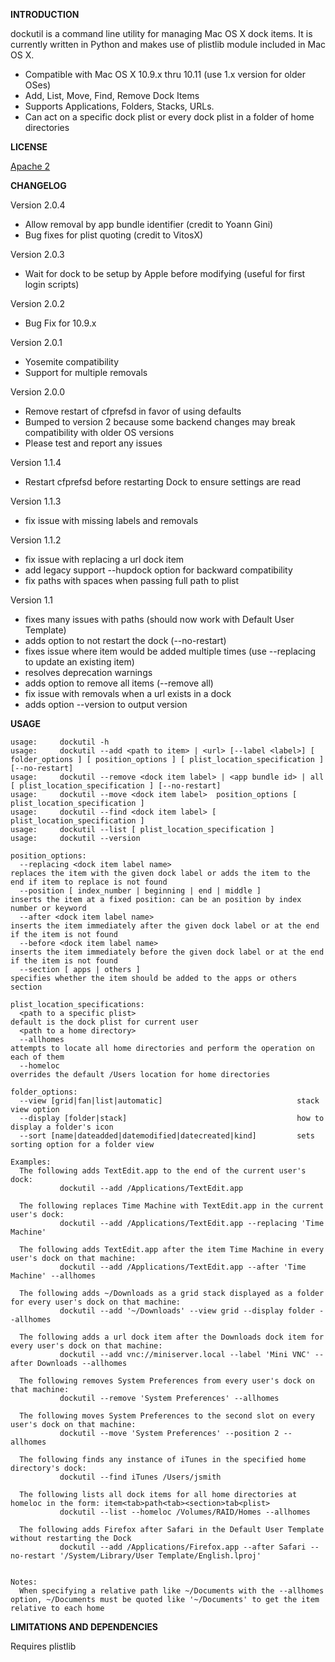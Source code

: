 **INTRODUCTION**

dockutil is a command line utility for managing Mac OS X dock items.
It is currently written in Python and makes use of plistlib module included in Mac OS X.
- Compatible with Mac OS X 10.9.x thru 10.11 (use 1.x version for older
  OSes)
- Add, List, Move, Find, Remove Dock Items
- Supports Applications, Folders, Stacks, URLs. 
- Can act on a specific dock plist or every dock plist in a folder of home directories

**LICENSE**

[Apache 2](http://www.apache.org/licenses/LICENSE-2.0)

**CHANGELOG**

Version 2.0.4
- Allow removal by app bundle identifier (credit to Yoann Gini)
- Bug fixes for plist quoting (credit to VitosX)

Version 2.0.3
- Wait for dock to be setup by Apple before modifying (useful for first login scripts)

Version 2.0.2
- Bug Fix for 10.9.x

Version 2.0.1

- Yosemite compatibility
- Support for multiple removals

Version 2.0.0

- Remove restart of cfprefsd in favor of using defaults
- Bumped to version 2 because some backend changes may break compatibility with older OS versions
- Please test and report any issues

Version 1.1.4

- Restart cfprefsd before restarting Dock to ensure settings are read

Version 1.1.3

- fix issue with missing labels and removals

Version 1.1.2

- fix issue with replacing a url dock item
- add legacy support --hupdock option for backward compatibility
- fix paths with spaces when passing full path to plist


Version 1.1

- fixes many issues with paths (should now work with Default User Template)
- adds option to not restart the dock (--no-restart)
- fixes issue where item would be added multiple times
(use --replacing to update an existing item)
- resolves deprecation warnings
- adds option to remove all items (--remove all)
- fix issue with removals when a url exists in a dock
- adds option --version to output version


**USAGE**

    usage:     dockutil -h
    usage:     dockutil --add <path to item> | <url> [--label <label>] [ folder_options ] [ position_options ] [ plist_location_specification ] [--no-restart]
    usage:     dockutil --remove <dock item label> | <app bundle id> | all [ plist_location_specification ] [--no-restart]
    usage:     dockutil --move <dock item label>  position_options [ plist_location_specification ]
    usage:     dockutil --find <dock item label> [ plist_location_specification ]
    usage:     dockutil --list [ plist_location_specification ]
    usage:     dockutil --version

    position_options:
      --replacing <dock item label name>                            replaces the item with the given dock label or adds the item to the end if item to replace is not found
      --position [ index_number | beginning | end | middle ]        inserts the item at a fixed position: can be an position by index number or keyword
      --after <dock item label name>                                inserts the item immediately after the given dock label or at the end if the item is not found
      --before <dock item label name>                               inserts the item immediately before the given dock label or at the end if the item is not found
      --section [ apps | others ]                                   specifies whether the item should be added to the apps or others section

    plist_location_specifications:
      <path to a specific plist>                                    default is the dock plist for current user
      <path to a home directory>
      --allhomes                                                    attempts to locate all home directories and perform the operation on each of them
      --homeloc                                                     overrides the default /Users location for home directories

    folder_options:
      --view [grid|fan|list|automatic]                              stack view option
      --display [folder|stack]                                      how to display a folder's icon
      --sort [name|dateadded|datemodified|datecreated|kind]         sets sorting option for a folder view

    Examples:
      The following adds TextEdit.app to the end of the current user's dock:
               dockutil --add /Applications/TextEdit.app

      The following replaces Time Machine with TextEdit.app in the current user's dock:
               dockutil --add /Applications/TextEdit.app --replacing 'Time Machine'

      The following adds TextEdit.app after the item Time Machine in every user's dock on that machine:
               dockutil --add /Applications/TextEdit.app --after 'Time Machine' --allhomes

      The following adds ~/Downloads as a grid stack displayed as a folder for every user's dock on that machine:
               dockutil --add '~/Downloads' --view grid --display folder --allhomes

      The following adds a url dock item after the Downloads dock item for every user's dock on that machine:
               dockutil --add vnc://miniserver.local --label 'Mini VNC' --after Downloads --allhomes

      The following removes System Preferences from every user's dock on that machine:
               dockutil --remove 'System Preferences' --allhomes

      The following moves System Preferences to the second slot on every user's dock on that machine:
               dockutil --move 'System Preferences' --position 2 --allhomes

      The following finds any instance of iTunes in the specified home directory's dock:
               dockutil --find iTunes /Users/jsmith

      The following lists all dock items for all home directories at homeloc in the form: item<tab>path<tab><section>tab<plist>
               dockutil --list --homeloc /Volumes/RAID/Homes --allhomes

      The following adds Firefox after Safari in the Default User Template without restarting the Dock
               dockutil --add /Applications/Firefox.app --after Safari --no-restart '/System/Library/User Template/English.lproj'


    Notes:
      When specifying a relative path like ~/Documents with the --allhomes option, ~/Documents must be quoted like '~/Documents' to get the item relative to each home



**LIMITATIONS AND DEPENDENCIES**

Requires plistlib

